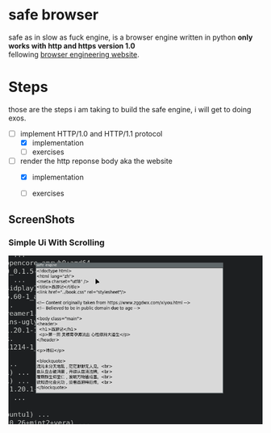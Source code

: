 # safe browser
safe as in slow as fuck engine, is a browser engine written in python **only works with http and https version 1.0**     
fellowing [browser engineering website](https://browser.engineering/). 

# Steps
those are the steps i am taking to build the safe engine, i will get to doing exos.          
- [ ] implement HTTP/1.0 and HTTP/1.1 protocol 
    - [x] implementation 
    - [ ] exercises 
- [ ] render the http reponse body aka the website
    - [x] implementation 
    - [ ] exercises 



## ScreenShots
### Simple Ui With Scrolling
![Simple Ui With Scrolling](./screenshots/simple_ui_interface_with_scrolling.gif)     